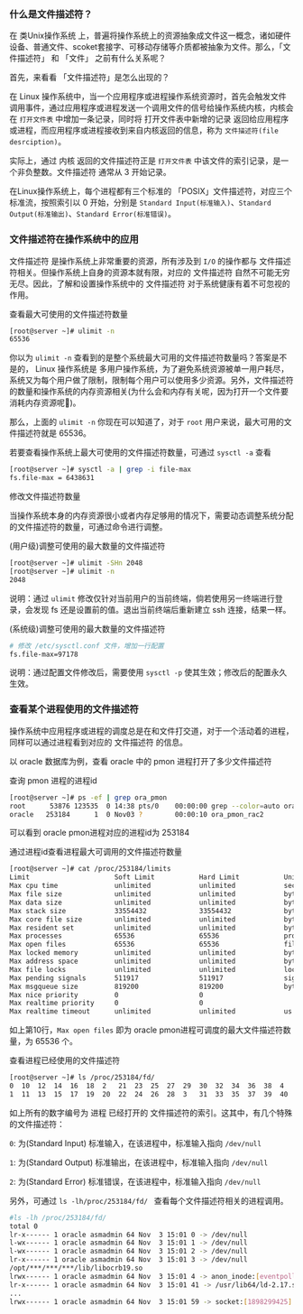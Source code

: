 ### 什么是文件描述符？

在 类Unix操作系统 上，普遍将操作系统上的资源抽象成文件这一概念，诸如硬件设备、普通文件、scoket套接字、可移动存储等介质都被抽象为文件。那么，「文件描述符」 和 「文件」 之前有什么关系呢？

首先，来看看 「文件描述符」是怎么出现的？

在 Linux 操作系统中，当一个应用程序或进程操作系统资源时，首先会触发文件调用事件，通过应用程序或进程发送一个调用文件的信号给操作系统内核，内核会在 `打开文件表` 中增加一条记录，同时将 打开文件表中新增的记录 返回给应用程序或进程，而应用程序或进程接收到来自内核返回的信息，称为 `文件描述符(file desrciption)`。

实际上，通过 内核 返回的文件描述符正是 `打开文件表` 中该文件的索引记录，是一个非负整数。文件描述符 通常从 3 开始记录。

在Linux操作系统上，每个进程都有三个标准的 「POSIX」文件描述符，对应三个标准流，按照索引以 0 开始，分别是 `Standard Input(标准输入)`、`Standard Output(标准输出)`、`Standard Error(标准错误)`。

### 文件描述符在操作系统中的应用

文件描述符 是操作系统上非常重要的资源，所有涉及到 `I/O` 的操作都与 文件描述符相关。但操作系统上自身的资源本就有限，对应的 文件描述符 自然不可能无穷无尽。因此，了解和设置操作系统中的 文件描述符 对于系统健康有着不可忽视的作用。

查看最大可使用的文件描述符数量

```bash
[root@server ~]# ulimit -n
65536
```

你以为 `ulimit -n` 查看到的是整个系统最大可用的文件描述符数量吗？答案是不是的， Linux 操作系统是 多用户操作系统，为了避免系统资源被单一用户耗尽，系统又为每个用户做了限制，限制每个用户可以使用多少资源。另外，文件描述符的数量和操作系统的内存资源相关(为什么会和内存有关呢，因为打开一个文件要消耗内存资源呢🤪)。

那么，上面的 `ulimit -n` 你现在可以知道了，对于 `root` 用户来说，最大可用的文件描述符就是 65536。 

若要查看操作系统上最大可使用的文件描述符数量，可通过 `sysctl -a` 查看

```bash
[root@server ~]# sysctl -a | grep -i file-max
fs.file-max = 6438631
```

修改文件描述符数量

当操作系统本身的内存资源很小或者内存足够用的情况下，需要动态调整系统分配的文件描述符的数量，可通过命令进行调整。

(用户级)调整可使用的最大数量的文件描述符

```bash
[root@server ~]# ulimit -SHn 2048
[root@server ~]# ulimit -n
2048
```

说明：通过 `ulimit` 修改仅针对当前用户的当前终端，倘若使用另一终端进行登录，会发现 fs 还是设置前的值。退出当前终端后重新建立 ssh 连接，结果一样。

(系统级)调整可使用的最大数量的文件描述符

```bash
# 修改 /etc/sysctl.conf 文件，增加一行配置
fs.file-max=97178
```

说明：通过配置文件修改后，需要使用 `sysctl -p` 使其生效；修改后的配置永久生效。

### 查看某个进程使用的文件描述符

操作系统中应用程序或进程的调度总是在和文件打交道，对于一个活动着的进程，同样可以通过进程看到对应的 文件描述符 的信息。

以 oracle 数据库为例，查看 oracle 中的 pmon 进程打开了多少文件描述符

查询 pmon 进程的进程id

```bash
[root@server ~]# ps -ef | grep ora_pmon
root      53876 123535  0 14:38 pts/0    00:00:00 grep --color=auto ora_pmon
oracle   253184      1  0 Nov03 ?        00:00:10 ora_pmon_rac2
```

可以看到 oracle pmon进程对应的进程id为 253184

通过进程id查看进程最大可调用的文件描述符数量

```bash
[root@server ~]# cat /proc/253184/limits
Limit                     Soft Limit           Hard Limit           Units
Max cpu time              unlimited            unlimited            seconds
Max file size             unlimited            unlimited            bytes
Max data size             unlimited            unlimited            bytes
Max stack size            33554432             33554432             bytes
Max core file size        unlimited            unlimited            bytes
Max resident set          unlimited            unlimited            bytes
Max processes             65536                65536                processes
Max open files            65536                65536                files
Max locked memory         unlimited            unlimited            bytes
Max address space         unlimited            unlimited            bytes
Max file locks            unlimited            unlimited            locks
Max pending signals       511917               511917               signals
Max msgqueue size         819200               819200               bytes
Max nice priority         0                    0
Max realtime priority     0                    0
Max realtime timeout      unlimited            unlimited            us
```

如上第10行，`Max open files` 即为 oracle pmon进程可调度的最大文件描述符数量，为 65536 个。

查看进程已经使用的文件描述符

```bash
[root@server ~]# ls /proc/253184/fd/
0  10  12  14  16  18  2   21  23  25  27  29  30  32  34  36  38  4   41  43  45  5   59  60  62  64  66  68  7   71  73  75  77  79  80  82  84  9
1  11  13  15  17  19  20  22  24  26  28  3   31  33  35  37  39  40  42  44  46  53  6   61  63  65  67  69  70  72  74  76  78  8   81  83  85
```

如上所有的数字编号为 进程 已经打开的 文件描述符的索引。这其中，有几个特殊的文件描述符：

`0`: 为(Standard Input) 标准输入，在该进程中，标准输入指向 `/dev/null`

`1`: 为(Standard Output) 标准输出，在该进程中，标准输入指向 `/dev/null`

`2`: 为(Standard Error) 标准错误，在该进程中，标准输入指向 `/dev/null`

另外，可通过 `ls -lh/proc/253184/fd/ ` 查看每个文件描述符相关的进程调用。

```bash
#ls -lh /proc/253184/fd/
total 0
lr-x------ 1 oracle asmadmin 64 Nov  3 15:01 0 -> /dev/null
l-wx------ 1 oracle asmadmin 64 Nov  3 15:01 1 -> /dev/null
l-wx------ 1 oracle asmadmin 64 Nov  3 15:01 2 -> /dev/null
lr-x------ 1 oracle asmadmin 64 Nov  3 15:01 3 -> /dev/null
/opt/***/***/***/lib/libocrb19.so
lrwx------ 1 oracle asmadmin 64 Nov  3 15:01 4 -> anon_inode:[eventpoll]
lr-x------ 1 oracle asmadmin 64 Nov  3 15:01 41 -> /usr/lib64/ld-2.17.so
...
lrwx------ 1 oracle asmadmin 64 Nov  3 15:01 59 -> socket:[1898299425]
```

